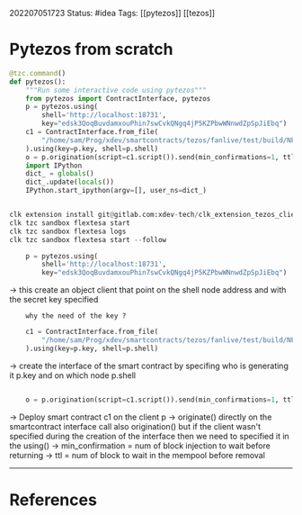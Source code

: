 202207051723
Status: #idea
Tags: [[pytezos]] [[tezos]]

# Pytezos from scratch


``` python
@tzc.command()
def pytezos():
    """Run some interactive code using pytezos"""
    from pytezos import ContractInterface, pytezos
    p = pytezos.using(
        shell='http://localhost:18731',
        key="edsk3QoqBuvdamxouPhin7swCvkQNgq4jP5KZPbwWNnwdZpSpJiEbq")
    c1 = ContractInterface.from_file(
        "/home/sam/Prog/xdev/smartcontracts/tezos/fanlive/test/build/NFT_Auction/step_000_cont_0_contract.tz"
    ).using(key=p.key, shell=p.shell)
    o = p.origination(script=c1.script()).send(min_confirmations=1, ttl=110)
    import IPython
    dict_ = globals()
    dict_.update(locals())
    IPython.start_ipython(argv=[], user_ns=dict_)


clk extension install git@gitlab.com:xdev-tech/clk_extension_tezos_client tezos_client
clk tzc sandbox flextesa start
clk tzc sandbox flextesa logs
clk tzc sandbox flextesa start --follow
```

``` python
    p = pytezos.using(
        shell='http://localhost:18731',
        key="edsk3QoqBuvdamxouPhin7swCvkQNgq4jP5KZPbwWNnwdZpSpJiEbq")
```
-> this create an object client that point on the shell node address and with the secret key specified 

``` ad-question 
    why the need of the key ? 
```
``` python
    c1 = ContractInterface.from_file(
        "/home/sam/Prog/xdev/smartcontracts/tezos/fanlive/test/build/NFT_Auction/step_000_cont_0_contract.tz"
    ).using(key=p.key, shell=p.shell)
```
-> create the interface of the smart contract by specifing who is generating it p.key and on which node 
p.shell 

``` python 

    o = p.origination(script=c1.script()).send(min_confirmations=1, ttl=110)
```
-> Deploy smart contract c1 on the client p
-> originate() directly on the smartcontract interface call also origination() but if the client wasn't 
specified during the creation of the interface then we need to specified it in the using() 
-> min_confirmation = num of block injection to wait before returning 
-> ttl = num of block to wait in the mempool before removal 


---
# References